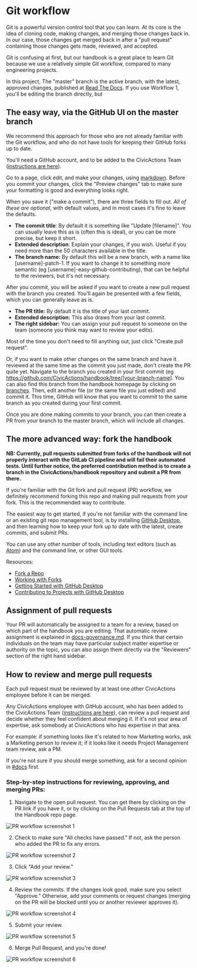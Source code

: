 # Git workflow

Git is a powerful version control tool that you can learn. At its core is the idea of cloning code, making changes, and merging those changes back in. In our case, those changes get merged back in after a "pull request" containing those changes gets made, reviewed, and accepted.

Git is confusing at first, but our handbook is a great place to learn Git because we use a relatively simple Git workflow, compared to many engineering projects.

In this project, The "master" branch is the active branch, with the latest, approved changes, published at [Read The Docs](https://handbook.civicactions.com/en/latest/README/). If you use Workflow 1, you'll be editing the branch directly, but

## The easy way, via the GitHub UI on the master branch

We recommend this approach for those who are not already familiar with the Git workflow, and who do not have tools for keeping their GitHub forks up to date.

You'll need a GitHub account, and to be added to the CivicActions Team ([instructions are here](../050-how-we-work/tools/github.md)).

Go to a page, click edit, and make your changes, using [markdown](markdown.md). Before you commit your changes, click the "Preview changes" tab to make sure your formatting is good and everything looks right.

When you save it ("make a commit"), there are three fields to fill out. _All of these are optional_, with default values, and in most cases it's fine to leave the defaults.

- **The commit title**: By default it is something like "Update \[filename]". You can usually leave this as is (often this is ideal), or you can be more precise, but keep it short.
- **Extended description**: Explain your changes, if you wish. Useful if you need more than the 50 characters available in the title.
- **The branch name:** By default this will be a new branch, with a name like \[username]-patch-1. If you want to change it to something more semantic (eg \[username]-easy-github-contributing), that can be helpful to the reviewers, but it's not necessary.

After you commit, you will be asked if you want to create a new pull request with the branch you created. You'll again be presented with a few fields, which you can generally leave as is.

- **The PR title:** By default it is the title of your last commit.
- **Extended description:** This also draws from your last commit.
- **The right sidebar:** You can assign your pull request to someone on the team (someone you think may want to review your edits).

Most of the time you don't need to fill anything out, just click "Create pull request".

Or, if you want to make other changes on the same branch and have it reviewed at the same time as the commit you just made, don't create the PR quite yet. Navigate to the branch you created in your first commit (eg <https://github.com/CivicActions/handbook/tree/[your-branch-name]>. You can also find this branch from the handbook homepage by clicking on [branches](https://github.com/CivicActions/handbook/branches). Then, edit another file (or the same file you just edited) and commit it. This time, GitHub will know that you want to commit to the same branch as you created during your first commit.

Once you are done making commits to your branch, you can then create a PR from your branch to the master branch, which will include all changes.

## The more advanced way: fork the handbook

**NB: Currently, pull requests submitted from forks of the handbook will not properly interact with the GitLab CI pipeline and will fail their automated tests. Until further notice, the preferred contribution method is to create a branch in the CivicActions/handbook repository and submit a PR from there.**

If you're familiar with the Git fork and pull request (PR) workflow, we definitely recommend forking this repo and making pull requests from your fork. This is the recommended way to contribute.

The easiest way to get started, if you're not familiar with the command line or an existing git repo management tool, is by installing [GitHub Desktop](https://desktop.github.com/), and then learning how to keep your fork up to date with the latest, create commits, and submit PRs.

You can use any other number of tools, including text editors (such as [Atom](https://atom.io/)) and the command line, or other GUI tools.

Resources:

- [Fork a Repo](https://help.github.com/articles/fork-a-repo/)
- [Working with Forks](https://help.github.com/articles/working-with-forks/)
- [Getting Started with GitHub Desktop](https://help.github.com/en/desktop/getting-started-with-github-desktop)
- [Contributing to Projects with GitHub Desktop](https://help.github.com/desktop/guides/contributing/)

## Assignment of pull requests

Your PR will automatically be assigned to a team for a review, based on which part of the handbook you are editing. That automatic review assignment is explained in [docs-governance.md](docs-governance.md). If you think that certain individuals on the team may have particular subject matter expertise or authority on the topic, you can also assign them directly via the "Reviewers" section of the right hand sidebar.

## How to review and merge pull requests

Each pull request must be reviewed by at least one other CivicActions employee before it can be merged.

Any CivicActions employee with GitHub account, who has been added to the CivicActions Team ([instructions are here](../050-how-we-work/tools/github.md)), can review a pull request and decide whether they feel confident about merging it. If it's not your area of expertise, ask somebody at CivicActions who has expertise in that area.

For example: if something looks like it's related to how Marketing works, ask a Marketing person to review it; if it looks like it needs Project Management team review, ask a PM.

If you're not sure if you should merge something, ask for a second opinion in [#docs](https://civicactions.slack.com/messages/docs/) first.

### Step-by-step instructions for reviewing, approving, and merging PRs:

1. Navigate to the open pull request. You can get there by clicking on the PR link if you have it, or by clicking on the Pull Requests tab at the top of the Handbook repo page.

![PR workflow screenshot 1](../images/01-PR-pull-requests-tab.png)

2. Check to make sure "All checks have passed." If not, ask the person who added the PR to fix any errors.

![PR workflow screenshot 2](../images/02-PR-checks-passed.png)

3. Click "Add your review."

![PR workflow screenshot 3](../images/03-PR-add-review.png)

4. Review the commits. If the changes look good, make sure you select "Approve." Otherwise, add your comments or request changes (merging on the PR will be blocked until you or another reviewer approves it).

![PR workflow screenshot 4](../images/04-PR-approve.png)

5. Submit your review.

![PR workflow screenshot 5](../images/05-PR-submit-review.png)

6. Merge Pull Request, and you're done!

![PR workflow screenshot 6](../images/06-PR-merge.png)
